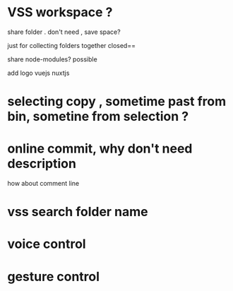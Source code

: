 # VSS workspace ? 

share folder . don't need , save space?

just for collecting folders together
closed==

share node-modules? possible

add logo
vuejs
nuxtjs

# selecting copy , sometime  past from bin, sometine from selection ?


# online commit, why don't need description
how about comment line

# vss search folder name

# voice control
# gesture control
